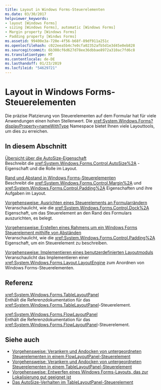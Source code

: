 ```yaml
---
title: Layout in Windows Forms-Steuerelementen
ms.date: 03/30/2017
helpviewer_keywords:
- layout [Windows Forms]
- sizing [Windows Forms], automatic [Windows Forms]
- Margin property [Windows Forms]
- Padding property [Windws Forms]
ms.assetid: 99400e3a-720e-4f56-b68f-89df911a251c
ms.openlocfilehash: c022eea5b4c7e0cfa02352afb5d1e3d45e0eb828
ms.sourcegitcommit: 6b308cf6d627d78ee36dbbae8972a310ac7fd6c8
ms.translationtype: MT
ms.contentlocale: de-DE
ms.lasthandoff: 01/23/2019
ms.locfileid: "54629721"
---
```

# <a name="layout-in-windows-forms-controls"></a>Layout in Windows Forms-Steuerelementen
Die präzise Platzierung von Steuerelementen auf dem Formular hat für viele Anwendungen einen hohen Stellenwert. Die <xref:System.Windows.Forms?displayProperty=nameWithType> Namespace bietet Ihnen viele Layouttools, um dies zu erreichen.  
  
## <a name="in-this-section"></a>In diesem Abschnitt  
 [Übersicht über die AutoSize-Eigenschaft](../../../../docs/framework/winforms/controls/autosize-property-overview.md)  
 Beschreibt die <xref:System.Windows.Forms.Control.AutoSize%2A> -Eigenschaft und die Rolle im Layout.  
  
 [Rand und Abstand in Windows Forms-Steuerelementen](../../../../docs/framework/winforms/controls/margin-and-padding-in-windows-forms-controls.md)  
 Beschreibt die <xref:System.Windows.Forms.Control.Margin%2A> und <xref:System.Windows.Forms.Control.Padding%2A> Eigenschaften und ihre Aufgaben im Layout.  
  
 [Vorgehensweise: Ausrichten eines Steuerelements an Formularrändern](../../../../docs/framework/winforms/controls/how-to-align-a-control-to-the-edges-of-forms.md)  
 Veranschaulicht, wie die <xref:System.Windows.Forms.Control.Dock%2A> Eigenschaft, um das Steuerelement an den Rand des Formulars auszurichten, es belegt.  
  
 [Vorgehensweise: Erstellen eines Rahmens um ein Windows Forms Steuerelement mithilfe von Abständen](../../../../docs/framework/winforms/controls/how-to-create-a-border-around-a-windows-forms-control-using-padding.md)  
 Veranschaulicht, wie die <xref:System.Windows.Forms.Control.Padding%2A> Eigenschaft, um ein Steuerelement zu beschreiben.  
  
 [Vorgehensweise: Implementieren eines benutzerdefinierten Layoutmoduls](../../../../docs/framework/winforms/controls/how-to-implement-a-custom-layout-engine.md)  
 Veranschaulicht das Implementieren einer <xref:System.Windows.Forms.Layout.LayoutEngine> zum Anordnen von Windows Forms-Steuerelementen.  
  
## <a name="reference"></a>Referenz  
 <xref:System.Windows.Forms.TableLayoutPanel>  
 Enthält die Referenzdokumentation für das <xref:System.Windows.Forms.TableLayoutPanel>-Steuerelement.  
  
 <xref:System.Windows.Forms.FlowLayoutPanel>  
 Enthält die Referenzdokumentation für das <xref:System.Windows.Forms.FlowLayoutPanel>-Steuerelement.  
  
## <a name="see-also"></a>Siehe auch
- [Vorgehensweise: Verankern und Andocken von untergeordneten Steuerelementen in einem FlowLayoutPanel-Steuerelement](../../../../docs/framework/winforms/controls/how-to-anchor-and-dock-child-controls-in-a-flowlayoutpanel-control.md)
- [Vorgehensweise: Verankern und Andocken von untergeordneten Steuerelementen in einem TableLayoutPanel-Steuerelement](../../../../docs/framework/winforms/controls/how-to-anchor-and-dock-child-controls-in-a-tablelayoutpanel-control.md)
- [Vorgehensweise: Entwerfen eines Windows Forms-Layouts, das zur Lokalisierung gut geeignet ist](../../../../docs/framework/winforms/controls/how-to-design-a-windows-forms-layout-that-responds-well-to-localization.md)
- [Das AutoSize-Verhalten im TableLayoutPanel-Steuerelement](../../../../docs/framework/winforms/controls/autosize-behavior-in-the-tablelayoutpanel-control.md)
